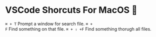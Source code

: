 # VSCode Shorcuts For MacOS &#63743;
<code>&#8984; + T</code> Prompt a window for search file. 
<code>&#8984; + F</code> Find something on that file. 
<code>&#8984; + &#8679; +F</code> Find something thorugh all files. 
